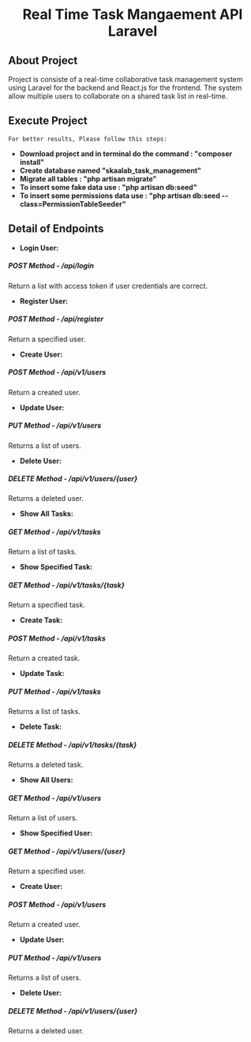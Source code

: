 <h1 align="center" style="">Real Time Task Mangaement API Laravel</h1>

## About Project

Project is consiste of a real-time collaborative task management system using Laravel for the
backend and React.js for the frontend. The system allow multiple users to collaborate on a shared task list in real-time.

## Execute Project
    For better results, Please follow this steps:
- **Download project and in terminal do the command : "composer install"**
- **Create database named "skaalab_task_management"**
- **Migrate all tables : "php artisan migrate"**
- **To insert some fake data use : "php artisan db:seed"**
- **To insert some permissions data use : "php artisan db:seed --class=PermissionTableSeeder"**

## Detail of Endpoints 

- **Login User:** 
##### POST Method - /api/login
Return a list with access  token if user credentials are correct.
- **Register User:**
##### POST Method - /api/register
Return a specified user.
- **Create User:**
##### POST Method - /api/v1/users
Return a created user.
- **Update User:**
##### PUT Method - /api/v1/users
Returns a list of users.
- **Delete User:**
##### DELETE Method - /api/v1/users/{user}
Returns a deleted user.

- **Show All Tasks:** 
##### GET Method - /api/v1/tasks
Return a list of tasks.
- **Show Specified Task:**
##### GET Method - /api/v1/tasks/{task}
Return a specified task.
- **Create Task:**
##### POST Method - /api/v1/tasks
Return a created task.
- **Update Task:**
##### PUT Method - /api/v1/tasks
Returns a list of tasks.
- **Delete Task:**
##### DELETE Method - /api/v1/tasks/{task}
Returns a deleted task.

- **Show All Users:** 
##### GET Method - /api/v1/users
Return a list of users.
- **Show Specified User:**
##### GET Method - /api/v1/users/{user}
Return a specified user.
- **Create User:**
##### POST Method - /api/v1/users
Return a created user.
- **Update User:**
##### PUT Method - /api/v1/users
Returns a list of users.
- **Delete User:**
##### DELETE Method - /api/v1/users/{user}
Returns a deleted user.

